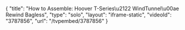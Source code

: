{
    "title": "How to Assemble: Hoover T-Series\u2122 WindTunnel\u00ae Rewind Bagless",
    "type": "solo",
    "layout": "iframe-static",
    "videoId": "3787856",
    "url": "\/tvpembed\/3787856"
}